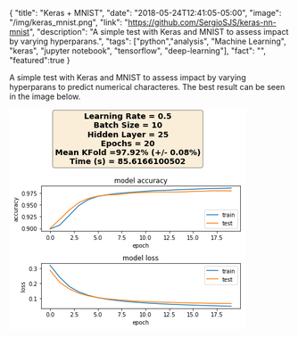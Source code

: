 {
  "title": "Keras + MNIST",
  "date": "2018-05-24T12:41:05-05:00",
  "image": "/img/keras_mnist.png",
  "link": "https://github.com/SergioSJS/keras-nn-mnist",
  "description": "A simple test with Keras and MNIST to assess impact by varying hyperparans.",
  "tags": ["python","analysis", "Machine Learning", "keras", "jupyter notebook", "tensorflow", "deep-learning"],
  "fact": "",
  "featured":true
}

 A simple test with Keras and MNIST to assess impact by varying hyperparans to predict numerical characteres. The best result can be seen in the image below.


![test](/img/keras_mnist.png#center)